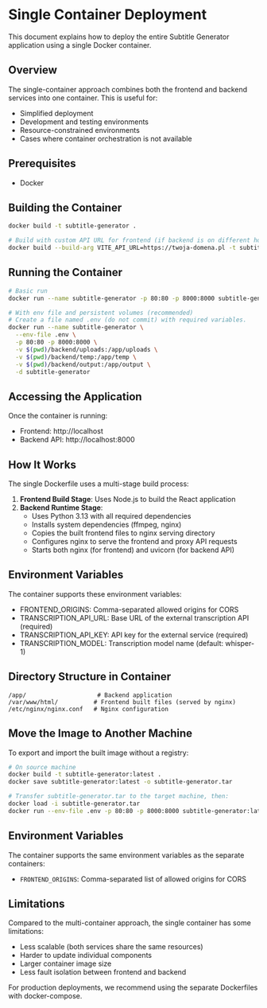 # Single Container Deployment

This document explains how to deploy the entire Subtitle Generator application using a single Docker container.

## Overview

The single-container approach combines both the frontend and backend services into one container. This is useful for:
- Simplified deployment
- Development and testing environments
- Resource-constrained environments
- Cases where container orchestration is not available

## Prerequisites

- Docker

## Building the Container

```bash
docker build -t subtitle-generator .

# Build with custom API URL for frontend (if backend is on different host)
docker build --build-arg VITE_API_URL=https://twoja-domena.pl -t subtitle-generator .
```

## Running the Container

```bash
# Basic run
docker run --name subtitle-generator -p 80:80 -p 8000:8000 subtitle-generator

# With env file and persistent volumes (recommended)
# Create a file named .env (do not commit) with required variables.
docker run --name subtitle-generator \
  --env-file .env \
  -p 80:80 -p 8000:8000 \
  -v $(pwd)/backend/uploads:/app/uploads \
  -v $(pwd)/backend/temp:/app/temp \
  -v $(pwd)/backend/output:/app/output \
  -d subtitle-generator
```

## Accessing the Application

Once the container is running:
- Frontend: http://localhost
- Backend API: http://localhost:8000

## How It Works

The single Dockerfile uses a multi-stage build process:

1. **Frontend Build Stage**: Uses Node.js to build the React application
2. **Backend Runtime Stage**: 
   - Uses Python 3.13 with all required dependencies
   - Installs system dependencies (ffmpeg, nginx)
   - Copies the built frontend files to nginx serving directory
   - Configures nginx to serve the frontend and proxy API requests
   - Starts both nginx (for frontend) and uvicorn (for backend API)

## Environment Variables

The container supports these environment variables:

- FRONTEND_ORIGINS: Comma-separated allowed origins for CORS
- TRANSCRIPTION_API_URL: Base URL of the external transcription API (required)
- TRANSCRIPTION_API_KEY: API key for the external service (required)
- TRANSCRIPTION_MODEL: Transcription model name (default: whisper-1)

## Directory Structure in Container

```
/app/                    # Backend application
/var/www/html/          # Frontend built files (served by nginx)
/etc/nginx/nginx.conf   # Nginx configuration
```

## Move the Image to Another Machine

To export and import the built image without a registry:

```bash
# On source machine
docker build -t subtitle-generator:latest .
docker save subtitle-generator:latest -o subtitle-generator.tar

# Transfer subtitle-generator.tar to the target machine, then:
docker load -i subtitle-generator.tar
docker run --env-file .env -p 80:80 -p 8000:8000 subtitle-generator:latest
```

## Environment Variables

The container supports the same environment variables as the separate containers:
- `FRONTEND_ORIGINS`: Comma-separated list of allowed origins for CORS

## Limitations

Compared to the multi-container approach, the single container has some limitations:
- Less scalable (both services share the same resources)
- Harder to update individual components
- Larger container image size
- Less fault isolation between frontend and backend

For production deployments, we recommend using the separate Dockerfiles with docker-compose.